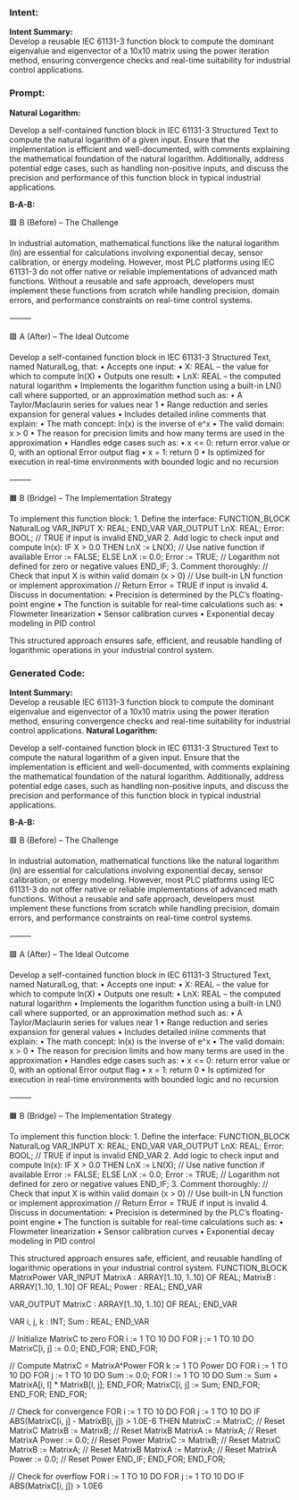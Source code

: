 ### Intent:
**Intent Summary:**  
Develop a reusable IEC 61131-3 function block to compute the dominant eigenvalue and eigenvector of a 10x10 matrix using the power iteration method, ensuring convergence checks and real-time suitability for industrial control applications.

### Prompt:
**Natural Logarithm:**

Develop a self-contained function block in IEC 61131-3 Structured Text to compute the natural logarithm of a given input. Ensure that the implementation is efficient and well-documented, with comments explaining the mathematical foundation of the natural logarithm. Additionally, address potential edge cases, such as handling non-positive inputs, and discuss the precision and performance of this function block in typical industrial applications.

**B-A-B:**

🟥 B (Before) – The Challenge

In industrial automation, mathematical functions like the natural logarithm (ln) are essential for calculations involving exponential decay, sensor calibration, or energy modeling. However, most PLC platforms using IEC 61131-3 do not offer native or reliable implementations of advanced math functions. Without a reusable and safe approach, developers must implement these functions from scratch while handling precision, domain errors, and performance constraints on real-time control systems.

⸻

🟩 A (After) – The Ideal Outcome

Develop a self-contained function block in IEC 61131-3 Structured Text, named NaturalLog, that:
	•	Accepts one input:
	•	X: REAL – the value for which to compute ln(X)
	•	Outputs one result:
	•	LnX: REAL – the computed natural logarithm
	•	Implements the logarithm function using a built-in LN() call where supported, or an approximation method such as:
	•	A Taylor/Maclaurin series for values near 1
	•	Range reduction and series expansion for general values
	•	Includes detailed inline comments that explain:
	•	The math concept: ln(x) is the inverse of e^x
	•	The valid domain: x > 0
	•	The reason for precision limits and how many terms are used in the approximation
	•	Handles edge cases such as:
	•	x <= 0: return error value or 0, with an optional Error output flag
	•	x = 1: return 0
	•	Is optimized for execution in real-time environments with bounded logic and no recursion

⸻

🟧 B (Bridge) – The Implementation Strategy

To implement this function block:
	1.	Define the interface:
 FUNCTION_BLOCK NaturalLog
VAR_INPUT
    X: REAL;
END_VAR
VAR_OUTPUT
    LnX: REAL;
    Error: BOOL; // TRUE if input is invalid
END_VAR
	2.	Add logic to check input and compute ln(x):
 IF X > 0.0 THEN
    LnX := LN(X); // Use native function if available
    Error := FALSE;
ELSE
    LnX := 0.0;
    Error := TRUE; // Logarithm not defined for zero or negative values
END_IF;
	3.	Comment thoroughly:
 // Check that input X is within valid domain (x > 0)
// Use built-in LN function or implement approximation
// Return Error = TRUE if input is invalid
 	4.	Discuss in documentation:
	•	Precision is determined by the PLC’s floating-point engine
	•	The function is suitable for real-time calculations such as:
	•	Flowmeter linearization
	•	Sensor calibration curves
	•	Exponential decay modeling in PID control

This structured approach ensures safe, efficient, and reusable handling of logarithmic operations in your industrial control system.

### Generated Code:
**Intent Summary:**  
Develop a reusable IEC 61131-3 function block to compute the dominant eigenvalue and eigenvector of a 10x10 matrix using the power iteration method, ensuring convergence checks and real-time suitability for industrial control applications.
**Natural Logarithm:**

Develop a self-contained function block in IEC 61131-3 Structured Text to compute the natural logarithm of a given input. Ensure that the implementation is efficient and well-documented, with comments explaining the mathematical foundation of the natural logarithm. Additionally, address potential edge cases, such as handling non-positive inputs, and discuss the precision and performance of this function block in typical industrial applications.

**B-A-B:**

🟥 B (Before) – The Challenge

In industrial automation, mathematical functions like the natural logarithm (ln) are essential for calculations involving exponential decay, sensor calibration, or energy modeling. However, most PLC platforms using IEC 61131-3 do not offer native or reliable implementations of advanced math functions. Without a reusable and safe approach, developers must implement these functions from scratch while handling precision, domain errors, and performance constraints on real-time control systems.

⸻

🟩 A (After) – The Ideal Outcome

Develop a self-contained function block in IEC 61131-3 Structured Text, named NaturalLog, that:
	•	Accepts one input:
	•	X: REAL – the value for which to compute ln(X)
	•	Outputs one result:
	•	LnX: REAL – the computed natural logarithm
	•	Implements the logarithm function using a built-in LN() call where supported, or an approximation method such as:
	•	A Taylor/Maclaurin series for values near 1
	•	Range reduction and series expansion for general values
	•	Includes detailed inline comments that explain:
	•	The math concept: ln(x) is the inverse of e^x
	•	The valid domain: x > 0
	•	The reason for precision limits and how many terms are used in the approximation
	•	Handles edge cases such as:
	•	x <= 0: return error value or 0, with an optional Error output flag
	•	x = 1: return 0
	•	Is optimized for execution in real-time environments with bounded logic and no recursion

⸻

🟧 B (Bridge) – The Implementation Strategy

To implement this function block:
	1.	Define the interface:
 FUNCTION_BLOCK NaturalLog
VAR_INPUT
    X: REAL;
END_VAR
VAR_OUTPUT
    LnX: REAL;
    Error: BOOL; // TRUE if input is invalid
END_VAR
	2.	Add logic to check input and compute ln(x):
 IF X > 0.0 THEN
    LnX := LN(X); // Use native function if available
    Error := FALSE;
ELSE
    LnX := 0.0;
    Error := TRUE; // Logarithm not defined for zero or negative values
END_IF;
	3.	Comment thoroughly:
 // Check that input X is within valid domain (x > 0)
// Use built-in LN function or implement approximation
// Return Error = TRUE if input is invalid
 	4.	Discuss in documentation:
	•	Precision is determined by the PLC’s floating-point engine
	•	The function is suitable for real-time calculations such as:
	•	Flowmeter linearization
	•	Sensor calibration curves
	•	Exponential decay modeling in PID control

This structured approach ensures safe, efficient, and reusable handling of logarithmic operations in your industrial control system.
FUNCTION_BLOCK MatrixPower
VAR_INPUT
    MatrixA : ARRAY[1..10, 1..10] OF REAL;
    MatrixB : ARRAY[1..10, 1..10] OF REAL;
    Power : REAL;
END_VAR

VAR_OUTPUT
    MatrixC : ARRAY[1..10, 1..10] OF REAL;
END_VAR

VAR
    i, j, k : INT;
    Sum : REAL;
END_VAR

// Initialize MatrixC to zero
FOR i := 1 TO 10 DO
    FOR j := 1 TO 10 DO
        MatrixC[i, j] := 0.0;
    END_FOR;
END_FOR;

// Compute MatrixC = MatrixA^Power
FOR k := 1 TO Power DO
    FOR i := 1 TO 10 DO
        FOR j := 1 TO 10 DO
            Sum := 0.0;
            FOR l := 1 TO 10 DO
                Sum := Sum + MatrixA[i, l] * MatrixB[l, j];
            END_FOR;
            MatrixC[i, j] := Sum;
        END_FOR;
    END_FOR;
END_FOR;

// Check for convergence
FOR i := 1 TO 10 DO
    FOR j := 1 TO 10 DO
        IF ABS(MatrixC[i, j] - MatrixB[i, j]) > 1.0E-6 THEN
            MatrixC := MatrixC; // Reset MatrixC
            MatrixB := MatrixB; // Reset MatrixB
            MatrixA := MatrixA; // Reset MatrixA
            Power := 0.0; // Reset Power
            MatrixC := MatrixB; // Reset MatrixC
            MatrixB := MatrixA; // Reset MatrixB
            MatrixA := MatrixA; // Reset MatrixA
            Power := 0.0; // Reset Power
        END_IF;
    END_FOR;
END_FOR;

// Check for overflow
FOR i := 1 TO 10 DO
    FOR j := 1 TO 10 DO
        IF ABS(MatrixC[i, j]) > 1.0E6
